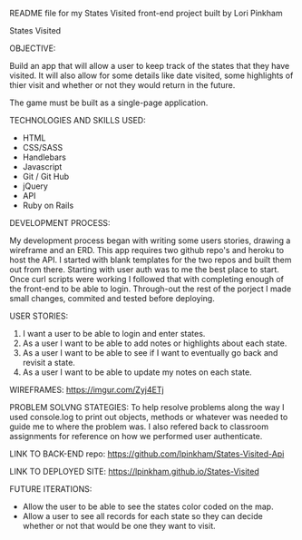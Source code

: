 README file for my States Visited front-end project built by Lori Pinkham

States Visited

OBJECTIVE:

Build an app that will allow a user to keep track of the states that they have visited. It will also allow for some details like date visited, some highlights of thier visit and whether or not they would return in the future.

The game must be built as a single-page application.

TECHNOLOGIES AND SKILLS USED:
- HTML
- CSS/SASS
- Handlebars
- Javascript
- Git / Git Hub
- jQuery
- API
- Ruby on Rails


DEVELOPMENT PROCESS:

My development process began with writing some users stories, drawing a wireframe and an ERD. This app requires two github repo's and heroku to host the API. I started with blank templates for the two repos and built them out from there. Starting with user auth was to me the best place to start. Once curl scripts were working I followed that with completing enough of the front-end to be able to login. Through-out the rest of the porject I made small changes, commited and tested before deploying.

USER STORIES:
1. I want a user to be able to login and enter states.
2. As a user I want to be able to add notes or highlights about each state.
3. As a user I want to be able to see if I want to eventually go back and revisit a state.
4. As a user I want to be able to update my notes on each state.

WIREFRAMES:
https://imgur.com/Zyj4ETj

PROBLEM SOLVNG STATEGIES:
To help resolve problems along the way I used console.log to print out objects, methods or whatever was needed to guide me to where the problem was. I also refered back to classroom assignments for reference on how we performed user authenticate.


LINK TO BACK-END repo:
https://github.com/lpinkham/States-Visited-Api

LINK TO DEPLOYED SITE:
https://lpinkham.github.io/States-Visited

FUTURE ITERATIONS:

- Allow the user to be able to see the states color coded on the map.
- Allow a user to see all records for each state so they can decide whether or not that would be one they want to visit.
